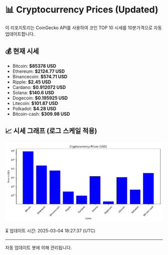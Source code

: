 
# 📊 Cryptocurrency Prices (Updated)

이 리포지토리는 CoinGecko API를 사용하여 코인 TOP 10 시세를 10분가격으로 자동 업데이트합니다.

## 💰 현재 시세
- Bitcoin: **$85378 USD**
- Ethereum: **$2124.77 USD**
- Binancecoin: **$574.71 USD**
- Ripple: **$2.45 USD**
- Cardano: **$0.912072 USD**
- Solana: **$140.6 USD**
- Dogecoin: **$0.195925 USD**
- Litecoin: **$101.87 USD**
- Polkadot: **$4.28 USD**
- Bitcoin-cash: **$309.98 USD**

## 📈 시세 그래프 (로그 스케일 적용)
![Crypto Prices](crypto_prices.png)

⏳ 업데이트 시간: 2025-03-04 18:27:37 (UTC)

---
자동 업데이트 봇에 의해 관리됩니다.
